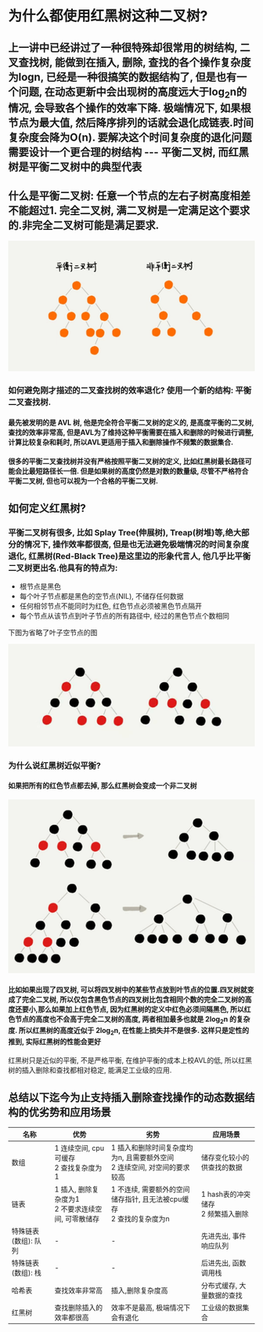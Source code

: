 # 为什么都使用红黑树这种二叉树?

## 上一讲中已经讲过了一种很特殊却很常用的树结构, 二叉查找树, 能做到在插入, 删除, 查找的各个操作复杂度为logn, 已经是一种很搞笑的数据结构了, 但是也有一个问题, 在动态更新中会出现树的高度远大于log<sub>2</sub>n的情况, 会导致各个操作的效率下降. 极端情况下, 如果根节点为最大值, 然后降序排列的话就会退化成链表.时间复杂度会降为O(n). 要解决这个时间复杂度的退化问题需要设计一个更合理的树结构 --- 平衡二叉树, 而红黑树是平衡二叉树中的典型代表

## 什么是平衡二叉树: 任意一个节点的左右子树高度相差不能超过1. 完全二叉树, 满二叉树是一定满足这个要求的.非完全二叉树可能是满足要求.

![](img/balancebt.jpg)

### 如何避免刚才描述的二叉查找树的效率退化? 使用一个新的结构: 平衡二叉查找树. 

#### 最先被发明的是 AVL 树, 他是完全符合平衡二叉树的定义的, 是高度平衡的二叉树, 查找的效率非常高, 但是AVL为了维持这种平衡需要在插入和删除的时候进行调整, 计算比较复杂和耗时, 所以AVL更适用于插入和删除操作不频繁的数据集合.

#### 很多的平衡二叉查找树并没有严格按照平衡二叉树的定义, 比如红黑树最长路径可能会比最短路径长一倍. 但是如果树的高度仍然是对数的数量级, 尽管不严格符合平衡二叉树, 但也可以视为一个合格的平衡二叉树.

## 如何定义红黑树?

### 平衡二叉树有很多, 比如 Splay Tree(伸展树), Treap(树堆)等,绝大部分的情况下, 操作效率都很高, 但是也无法避免极端情况的时间复杂度退化,  红黑树(Red-Black Tree)是这里边的形象代言人, 他几乎比平衡二叉树更出名.他具有的特点为:

- 根节点是黑色
- 每个叶子节点都是黑色的空节点(NIL), 不储存任何数据
- 任何相邻节点不能同时为红色, 红色节点必须被黑色节点隔开
- 每个节点从该节点到叶子节点的所有路径中, 经过的黑色节点个数相同

下图为省略了叶子空节点的图

![](img/redblacktree.jpg)

### 为什么说红黑树近似平衡?

#### 如果把所有的红色节点都去掉, 那么红黑树会变成一个非二叉树

![](img/redblacktree1.jpg)

#### 比如如果出现了四叉树, 可以将四叉树中的某些节点放到叶节点的位置.四叉树就变成了完全二叉树, 所以仅包含黑色节点的四叉树比包含相同个数的完全二叉树的高度还要小,那么如果加上红色节点, 因为红黑树的定义中红色必须间隔黑色, 所以红色节点的高度也不会高于完全二叉树的高度, 两者相加最多也就是 2log<sub>2</sub>n 的复杂度. 所以红黑树的高度近似于 2log<sub>2</sub>n, 在性能上损失并不是很多. 这样只是定性的推到, 实际红黑树的性能会更好

红黑树只是近似的平衡, 不是严格平衡, 在维护平衡的成本上校AVL的低, 所以红黑树的插入删除和查找都相对稳定, 能满足工业级的应用.

## 总结以下迄今为止支持插入删除查找操作的动态数据结构的优劣势和应用场景
名称|优势|劣势|应用场景
|---|---|---|---|
|数组|1 连续空间, cpu可缓存 <br> 2 查找复杂度为1|1 插入和删除时间复杂度均为n, 且需要额外空间 <br>2 连续空间, 对空间的要求较高|储存变化较小的供查找的数据|
|链表|1 插入, 删除复杂度为1 <br>2 不要求连续空间, 可零散储存|1 不连续, 需要额外的空间储存指针, 且无法被cpu缓存 <br>2 查找的复杂度为n|1 hash表的冲突储存<br>2 频繁插入删除|
|特殊链表(数组): 队列|-|-|先进先出, 事件响应队列|
|特殊链表(数组): 栈|-|-|后进先出, 函数调用栈|
|哈希表|查找效率非常高|插入,删除复杂度高|分布式缓存, 大量数据的查找|
|红黑树|查找删除插入的效率都很高|效率不是最高, 极端情况下会有退化|工业级的数据集合|